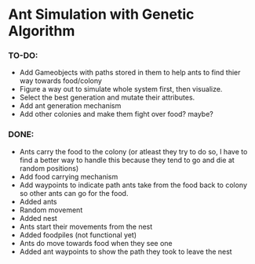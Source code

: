 # Ant Simulation with Genetic Algorithm


### TO-DO:
- Add Gameobjects with paths stored in them to help ants to find thier way towards food/colony
- Figure a way out to simulate whole system first, then visualize.
- Select the best generation and mutate their attributes.
- Add ant generation mechanism
- Add other colonies and make them fight over food? maybe?

### DONE:

- Ants carry the food to the colony (or atleast they try to do so, I have to find a better way to handle this because they tend to go and die at random positions)
- Add food carrying mechanism
- Add waypoints to indicate path ants take from the food back to colony so other ants can go for the food.
- Added ants
- Random movement
- Added nest
- Ants start their movements from the nest
- Added foodpiles (not functional yet)
- Ants do move towards food when they see one
- Added ant waypoints to show the path they took to leave the nest
